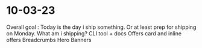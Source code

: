 # 10-03-23

Overall goal :
Today is the day i ship something. Or at least prep for shipping on Monday.
What am i shipping?
CLI tool + docs
Offers card and inline offers
Breadcrumbs
Hero Banners